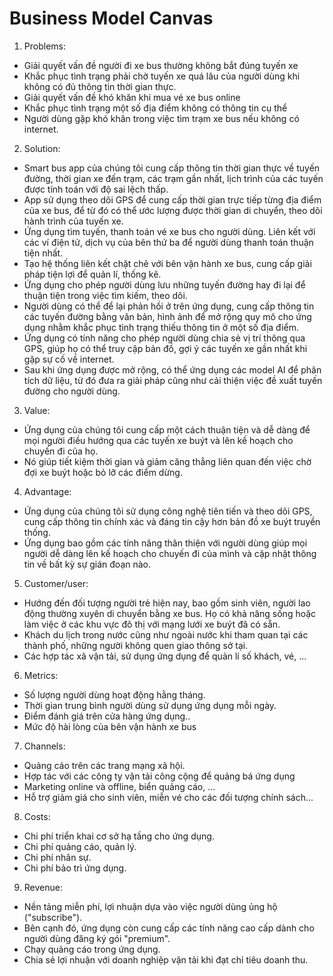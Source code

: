 # Business Model Canvas

1. Problems:

- Giải quyết vấn đề người đi xe bus thường không bắt đúng tuyến xe
- Khắc phục tình trạng phải chờ tuyến xe quá lâu của người dùng khi không có đủ thông tin thời gian thực.
- Giải quyết vấn đề khó khăn khi mua vé xe bus online
- Khắc phục tình trạng một số địa điểm không có thông tin cụ thể
- Người dùng gặp khó khăn trong việc tìm trạm xe bus nếu không có internet.

2. Solution:

- Smart bus app của chúng tôi cung cấp thông tin thời gian thực về tuyến đường, thời gian xe đến trạm, các trạm gần nhất, lịch trình của các tuyến được tính toán với độ sai lệch thấp.
- App sử dụng theo dõi GPS để cung cấp thời gian trực tiếp từng địa điểm của xe bus, để từ đó có thể ước lượng được thời gian di chuyển, theo dõi hành trình của tuyến xe.  
- Ứng dụng tìm tuyến, thanh toán vé xe bus cho người dùng. Liên kết với các ví điện tử, dịch vụ của bên thứ ba để người dùng thanh toán thuận tiện nhất.
- Tạo hệ thống liên kết chặt chẽ với bên vận hành xe bus, cung cấp giải pháp tiện lợi để quản lí, thống kê.
- Ứng dụng cho phép người dùng lưu những tuyến đường hay đi lại để thuận tiện trong việc tìm kiếm, theo dõi.
- Người dùng có thể để lại phản hồi ở trên ứng dụng, cung cấp thông tin các tuyến đường bằng văn bản, hình ảnh để mở rộng quy mô cho ứng dụng nhằm khắc phục tình trạng thiếu thông tin ở một số địa điểm.
- Ứng dụng có tính năng cho phép người dùng chia sẻ vị trí thông qua GPS, giúp họ có thể truy cập bản đồ, gợi ý các tuyến xe gần nhất khi gặp sự cố về internet.
- Sau khi ứng dụng được mở rộng, có thể ứng dụng các model AI để phân tích dữ liệu, từ đó đưa ra giải pháp cũng như cải thiện việc đề xuất tuyến đường cho người dùng.

3. Value:

- Ứng dụng của chúng tôi cung cấp một cách thuận tiện và dễ dàng để mọi người điều hướng qua các tuyến xe buýt và lên kế hoạch cho chuyến đi của họ.
- Nó giúp tiết kiệm thời gian và giảm căng thẳng liên quan đến việc chờ đợi xe buýt hoặc bỏ lỡ các điểm dừng.

4. Advantage:

- Ứng dụng của chúng tôi sử dụng công nghệ tiên tiến và theo dõi GPS, cung cấp thông tin chính xác và đáng tin cậy hơn bản đồ xe buýt truyền thống.
- Ứng dụng bao gồm các tính năng thân thiện với người dùng giúp mọi người dễ dàng lên kế hoạch cho chuyến đi của mình và cập nhật thông tin về bất kỳ sự gián đoạn nào.

5. Customer/user:

- Hướng đến đối tượng người trẻ hiện nay, bao gồm sinh viên, người lao động thường xuyên di chuyển bằng xe bus. Họ có khả năng sống hoặc làm việc ở các khu vực đô thị với mạng lưới xe buýt đã có sẵn.
- Khách du lịch trong nước cũng như ngoài nước khi tham quan tại các thành phố, những người không quen giao thông sở tại.
- Các hợp tác xã vận tải, sử dụng ứng dụng để quản lí số khách, vé, ...

6. Metrics:

- Số lượng người dùng hoạt động hằng tháng.
- Thời gian trung bình người dùng sử dụng ứng dụng mỗi ngày.
- Điểm đánh giá trên cửa hàng ứng dụng..
- Mức độ hài lòng của bên vận hành xe bus

7. Channels:

- Quảng cáo trên các trang mạng xã hội.
- Hợp tác với các công ty vận tải công cộng để quảng bá ứng dụng
- Marketing online và offline, biển quảng cáo, ...
- Hỗ trợ giảm giá cho sinh viên, miễn vé cho các đối tượng chính sách...

8. Costs:

- Chi phí triển khai cơ sở hạ tầng cho ứng dụng.
- Chi phí quảng cáo, quản lý.
- Chi phí nhân sự.
- Chi phí bảo trì ứng dụng.

9. Revenue:

- Nền tảng miễn phí, lợi nhuận dựa vào việc người dùng ủng hộ ("subscribe").
- Bên cạnh đó, ứng dụng còn cung cấp các tính năng cao cấp dành cho người dùng đăng ký gói "premium".
- Chạy quảng cáo trong ứng dụng.
- Chia sẻ lợi nhuận với doanh nghiệp vận tải khi đạt chỉ tiêu doanh thu.
